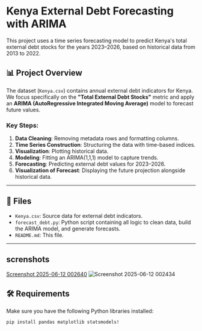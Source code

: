 # Kenya External Debt Forecasting with ARIMA

This project uses a time series forecasting model to predict Kenya's total external debt stocks for the years 2023–2026, based on historical data from 2013 to 2022.

## 📊 Project Overview

The dataset (`Kenya.csv`) contains annual external debt indicators for Kenya. We focus specifically on the **"Total External Debt Stocks"** metric and apply an **ARIMA (AutoRegressive Integrated Moving Average)** model to forecast future values.

### Key Steps:
1. **Data Cleaning**: Removing metadata rows and formatting columns.
2. **Time Series Construction**: Structuring the data with time-based indices.
3. **Visualization**: Plotting historical data.
4. **Modeling**: Fitting an ARIMA(1,1,1) model to capture trends.
5. **Forecasting**: Predicting external debt values for 2023–2026.
6. **Visualization of Forecast**: Displaying the future projection alongside historical data.

---

## 📁 Files

- `Kenya.csv`: Source data for external debt indicators.
- `forecast_debt.py`: Python script containing all logic to clean data, build the ARIMA model, and generate forecasts.
- `README.md`: This file.

---


## screnshots
[Screenshot 2025-06-12 002640](https://github.com/user-attachments/assets/e308590f-3381-44be-a52d-54a41c9dd951)
![Screenshot 2025-06-12 002434](https://github.com/user-attachments/assets/f5f634f6-8df5-4bb0-ba77-ad2e4efeca03)


## 🛠️ Requirements

Make sure you have the following Python libraries installed:

```bash
pip install pandas matplotlib statsmodels!



